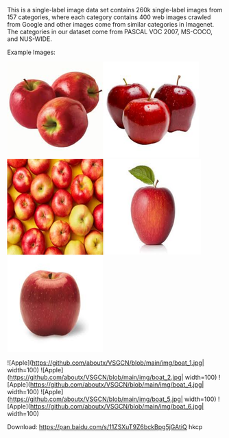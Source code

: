 This is a single-label image data set contains 260k single-label images from 157 categories, where each category contains 400 web images crawled from Google and other images come from similar categories in Imagenet. The categories in our dataset come from PASCAL VOC 2007, MS-COCO, and NUS-WIDE.

Example Images:

<img src="https://github.com/aboutx/VSGCN/blob/main/img/apple_1.jpg" width="224" height="224"><img src="https://github.com/aboutx/VSGCN/blob/main/img/apple_2.jpg" width="224" height="224">
<img src="https://github.com/aboutx/VSGCN/blob/main/img/apple_3.jpg" width="224" height="224">
<img src="https://github.com/aboutx/VSGCN/blob/main/img/apple_4.jpg" width="224" height="224">
<img src="https://github.com/aboutx/VSGCN/blob/main/img/apple_5.jpg" width="224" height="224">

![Apple](https://github.com/aboutx/VSGCN/blob/main/img/boat_1.jpg| width=100)
![Apple](https://github.com/aboutx/VSGCN/blob/main/img/boat_2.jpg| width=100)
![Apple](https://github.com/aboutx/VSGCN/blob/main/img/boat_4.jpg| width=100)
![Apple](https://github.com/aboutx/VSGCN/blob/main/img/boat_5.jpg| width=100)
![Apple](https://github.com/aboutx/VSGCN/blob/main/img/boat_6.jpg| width=100)

Download:
https://pan.baidu.com/s/11ZSXuT9Z6bckBpg5jGAtiQ 
hkcp
